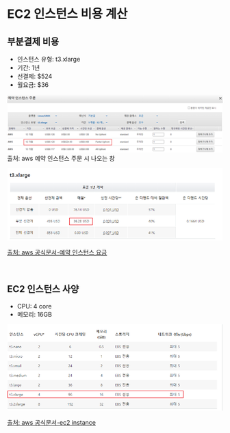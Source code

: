 # EC2 인스턴스 비용 계산

## 부분결제 비용
* 인스턴스 유형: t3.xlarge
* 기간: 1년
* 선결제: $524
* 월요금: $36 

![](imgs/buyinstance.png)
출처: aws 예약 인스턴스 주문 시 나오는 창

![](imgs/monthly.png)

[출처: aws 공식문서-예약 인스턴스 요금](https://aws.amazon.com/ko/ec2/pricing/reserved-instances/pricing/)

<br>

## EC2 인스턴스 사양
* CPU: 4 core
* 메모리: 16GB

![](imgs/instance.png)

[출처: aws 공식문서-ec2 instance](https://aws.amazon.com/ko/ec2/instance-types/)